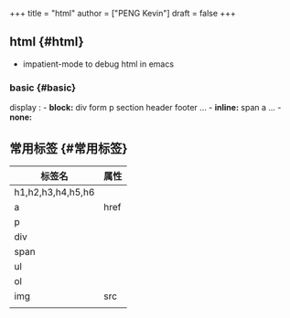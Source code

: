 +++
title = "html"
author = ["PENG Kevin"]
draft = false
+++

## html {#html}

-   impatient-mode to debug html in emacs


### basic {#basic}

display
: -   **block:** div form p section header footer ...
    -   **inline:** span a ...
    -   **none:**


## 常用标签 {#常用标签}

| 标签名            | 属性 |
|----------------|----|
| h1,h2,h3,h4,h5,h6 |      |
| a                 | href |
| p                 |      |
| div               |      |
| span              |      |
| ul                |      |
| ol                |      |
| img               | src  |
|                   |      |
